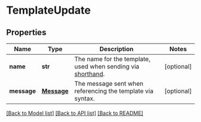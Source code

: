 # TemplateUpdate

## Properties
Name | Type | Description | Notes
------------ | ------------- | ------------- | -------------
**name** | **str** | The name for the template, used when sending via [shorthand](https://docs.smooch.io/guide/shorthand/#sending-template-message-with-inline-syntax). | [optional] 
**message** | [**Message**](Message.md) | The message sent when referencing the template via syntax. | [optional] 

[[Back to Model list]](../README.md#documentation-for-models) [[Back to API list]](../README.md#documentation-for-api-endpoints) [[Back to README]](../README.md)



